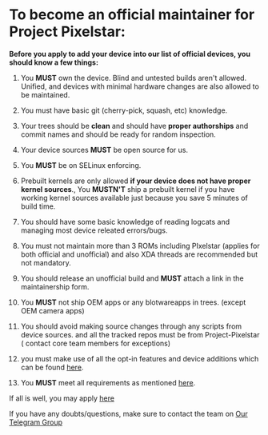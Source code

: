 # To become an official maintainer for Project Pixelstar:

**Before you apply to add your device into our list of official devices, you should know a few things:**

1. You **MUST** own the device. Blind and untested builds aren't allowed. Unified, and devices with minimal hardware changes are also allowed to be maintained.

2. You must have basic git (cherry-pick, squash, etc) knowledge.

3. Your trees should be **clean** and should have **proper authorships** and commit names and should be ready for random inspection.

4. Your device sources **MUST** be open source for us.

5. You **MUST** be on SELinux enforcing.

6. Prebuilt kernels are only allowed **if your device does not have proper kernel sources**., You **MUSTN'T** ship a prebuilt kernel if you have working kernel sources available just because you save 5 minutes of build time.

7. You should have some basic knowledge of reading logcats and managing most device releated errors/bugs.

8. You must not maintain more than 3 ROMs including PIxelstar (applies for both official and unofficial) and also XDA threads are recommended but not mandatory.

9. You should release an unofficial build and **MUST** attach a link in the maintainership form.

10. You **MUST** not ship OEM apps or any blotwareapps in trees. (except OEM camera apps)

11. You should avoid making source changes through any scripts from device sources. and all the tracked repos must be from Project-Pixelstar ( contact core team members for exceptions)

12. you must make use of all the opt-in features and device additions which can be found [here](https://github.com/Project-PixelStar/Flags).

13. You **MUST** meet all requirements as mentioned [here](requirements.md).

If all is well, you may apply [here](https://docs.google.com/forms/d/e/1FAIpQLSfZ4gCy4CT-BXBk9ZEfJlKeV7pGr87LlPratn8KAu0-Msum3w)

If you have any doubts/questions, make sure to contact the team on [Our Telegram Group](https://telegram.me/Project_PixelStar)

